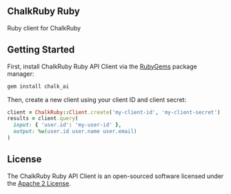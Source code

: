 ## ChalkRuby Ruby

Ruby client for ChalkRuby

## Getting Started

First, install ChalkRuby Ruby API Client via the [RubyGems](https://rubygems.org/) package manager:

```bash
gem install chalk_ai
```

Then, create a new client using your client ID and client secret:

```ruby
client = ChalkRuby::Client.create('my-client-id', 'my-client-secret')
results = client.query(
  input: { 'user.id': 'my-user-id' },
  output: %w(user.id user.name user.email)
)
```

## License

The ChalkRuby Ruby API Client is an open-sourced software licensed under the [Apache 2 License](LICENSE.md).

